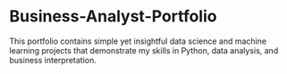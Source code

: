 # Business-Analyst-Portfolio
This portfolio contains simple yet insightful data science and machine learning projects that demonstrate my skills in Python, data analysis, and business interpretation.
